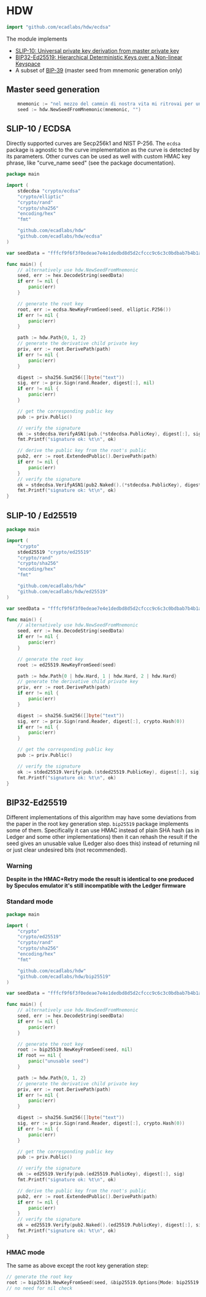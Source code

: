 # HDW

```go
import "github.com/ecadlabs/hdw/ecdsa"
```

The module implements

* [SLIP-10: Universal private key derivation from master private key](https://github.com/satoshilabs/slips/blob/master/slip-0010.md)
* [BIP32-Ed25519: Hierarchical Deterministic Keys over a Non-linear Keyspace](doc/Ed25519_BIP_Final.pdf)
* A subset of  [BIP-39](https://github.com/bitcoin/bips/blob/master/bip-0039.mediawiki) (master seed from mnemonic generation only)

## Master seed generation

```go
	mnemonic := "nel mezzo del cammin di nostra vita mi ritrovai per una selva oscura"
	seed := hdw.NewSeedFromMnemonic(mnemonic, "")
```

## SLIP-10 / ECDSA

Directly supported curves are Secp256k1 and NIST P-256. The `ecdsa` package is agnostic to the curve implementation as the curve is detected by its parameters. Other curves can be used as well  with custom HMAC key phrase, like "curve_name seed" (see the package documentation).

```go
package main

import (
	stdecdsa "crypto/ecdsa"
	"crypto/elliptic"
	"crypto/rand"
	"crypto/sha256"
	"encoding/hex"
	"fmt"

	"github.com/ecadlabs/hdw"
	"github.com/ecadlabs/hdw/ecdsa"
)

var seedData = "fffcf9f6f3f0edeae7e4e1dedbd8d5d2cfccc9c6c3c0bdbab7b4b1aeaba8a5a29f9c999693908d8a8784817e7b7875726f6c696663605d5a5754514e4b484542"

func main() {
	// alternatively use hdw.NewSeedFromMnemonic
	seed, err := hex.DecodeString(seedData)
	if err != nil {
		panic(err)
	}

	// generate the root key
	root, err := ecdsa.NewKeyFromSeed(seed, elliptic.P256())
	if err != nil {
		panic(err)
	}

	path := hdw.Path{0, 1, 2}
	// generate the derivative child private key
	priv, err := root.DerivePath(path)
	if err != nil {
		panic(err)
	}

	digest := sha256.Sum256([]byte("text"))
	sig, err := priv.Sign(rand.Reader, digest[:], nil)
	if err != nil {
		panic(err)
	}

	// get the corresponding public key
	pub := priv.Public()

	// verify the signature
	ok := stdecdsa.VerifyASN1(pub.(*stdecdsa.PublicKey), digest[:], sig)
	fmt.Printf("signature ok: %t\n", ok)

	// derive the public key from the root's public
	pub2, err := root.ExtendedPublic().DerivePath(path)
	if err != nil {
		panic(err)
	}
	// verify the signature
	ok = stdecdsa.VerifyASN1(pub2.Naked().(*stdecdsa.PublicKey), digest[:], sig)
	fmt.Printf("signature ok: %t\n", ok)
}
```

## SLIP-10 / Ed25519

```go
package main

import (
	"crypto"
	stded25519 "crypto/ed25519"
	"crypto/rand"
	"crypto/sha256"
	"encoding/hex"
	"fmt"

	"github.com/ecadlabs/hdw"
	"github.com/ecadlabs/hdw/ed25519"
)

var seedData = "fffcf9f6f3f0edeae7e4e1dedbd8d5d2cfccc9c6c3c0bdbab7b4b1aeaba8a5a29f9c999693908d8a8784817e7b7875726f6c696663605d5a5754514e4b484542"

func main() {
	// alternatively use hdw.NewSeedFromMnemonic
	seed, err := hex.DecodeString(seedData)
	if err != nil {
		panic(err)
	}

	// generate the root key
	root := ed25519.NewKeyFromSeed(seed)

	path := hdw.Path{0 | hdw.Hard, 1 | hdw.Hard, 2 | hdw.Hard}
	// generate the derivative child private key
	priv, err := root.DerivePath(path)
	if err != nil {
		panic(err)
	}

	digest := sha256.Sum256([]byte("text"))
	sig, err := priv.Sign(rand.Reader, digest[:], crypto.Hash(0))
	if err != nil {
		panic(err)
	}

	// get the corresponding public key
	pub := priv.Public()

	// verify the signature
	ok := stded25519.Verify(pub.(stded25519.PublicKey), digest[:], sig)
	fmt.Printf("signature ok: %t\n", ok)
}
```

## BIP32-Ed25519

Different implementations of this algorithm may have some deviations from the paper in the root key generation step. `bip25519` package implements some of them. Specifically it can use HMAC instead of plain SHA hash (as in Ledger and some other implementations) then it can rehash the result if the seed gives an unusable value (Ledger also does this) instead of returning nil or just clear undesired bits (not recommended).

### Warning

**Despite in the HMAC+Retry mode the result is identical to one produced by Speculos emulator it's still incompatible with the Ledger firmware**

### Standard mode

```go
package main

import (
	"crypto"
	"crypto/ed25519"
	"crypto/rand"
	"crypto/sha256"
	"encoding/hex"
	"fmt"

	"github.com/ecadlabs/hdw"
	"github.com/ecadlabs/hdw/bip25519"
)

var seedData = "fffcf9f6f3f0edeae7e4e1dedbd8d5d2cfccc9c6c3c0bdbab7b4b1aeaba8a5a29f9c999693908d8a8784817e7b7875726f6c696663605d5a5754514e4b484542"

func main() {
	// alternatively use hdw.NewSeedFromMnemonic
	seed, err := hex.DecodeString(seedData)
	if err != nil {
		panic(err)
	}

	// generate the root key
	root := bip25519.NewKeyFromSeed(seed, nil)
	if root == nil {
		panic("unusable seed")
	}

	path := hdw.Path{0, 1, 2}
	// generate the derivative child private key
	priv, err := root.DerivePath(path)
	if err != nil {
		panic(err)
	}

	digest := sha256.Sum256([]byte("text"))
	sig, err := priv.Sign(rand.Reader, digest[:], crypto.Hash(0))
	if err != nil {
		panic(err)
	}

	// get the corresponding public key
	pub := priv.Public()

	// verify the signature
	ok := ed25519.Verify(pub.(ed25519.PublicKey), digest[:], sig)
	fmt.Printf("signature ok: %t\n", ok)

	// derive the public key from the root's public
	pub2, err := root.ExtendedPublic().DerivePath(path)
	if err != nil {
		panic(err)
	}
	// verify the signature
	ok = ed25519.Verify(pub2.Naked().(ed25519.PublicKey), digest[:], sig)
	fmt.Printf("signature ok: %t\n", ok)
}
```

### HMAC mode

The same as above except the root key generation step:

```go
// generate the root key
root := bip25519.NewKeyFromSeed(seed, &bip25519.Options{Mode: bip25519.ModeRetry, HMAC: true})
// no need for nil check
```

